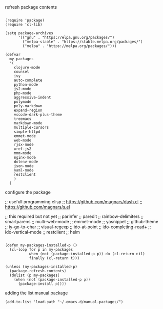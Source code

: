 refresh package contents

```elisp

(require 'package)
(require 'cl-lib)

(setq package-archives
      '(("gnu" . "https://elpa.gnu.org/packages/")
	    ("melpa-stable" . "https://stable.melpa.org/packages/")
        ("melpa" . "https://melpa.org/packages/")))

(defvar
  my-packages
  '(
    clojure-mode
    counsel
    ivy
    auto-complete
    python-mode
    js2-mode
    php-mode
    aggressive-indent
    polymode
    poly-markdown
    expand-region
    vscode-dark-plus-theme
    treemacs 
    markdown-mode
    multiple-cursors
    simple-httpd
    emmet-mode
    web-mode
    rjsx-mode
    xref-js2
    mmm-mode
    nginx-mode
    dotenv-mode
    json-mode
    yaml-mode
    restclient
    )
  )
```

configure the package

;; usefull programming elisp
;; https://github.com/magnars/dash.el
;; https://github.com/magnars/s.el

;; this required but not yet
;; parinfer
;; paredit
;; rainbow-delimiters
;; smartparens
;; multi-web-mode
;; emmet-mode
;; yasnippet
;; github-theme
;; iy-go-to-char
;; visual-regexp
;; ido-at-point
;; ido-completing-read+
;; ido-vertical-mode
;; restclient
;; helm

```elisp

(defun my-packages-installed-p ()
  (cl-loop for p in my-packages
           when (not (package-installed-p p)) do (cl-return nil)
           finally (cl-return t)))

(unless (my-packages-installed-p)
  (package-refresh-contents)
  (dolist (p my-packages)
    (when (not (package-installed-p p))
      (package-install p))))

```

adding the list manual package

```elisp
(add-to-list 'load-path "~/.emacs.d/manual-packages/")
```
